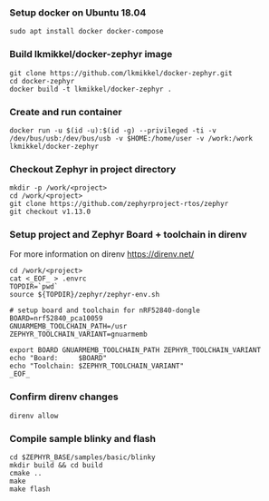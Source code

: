### Setup docker on Ubuntu 18.04
```shell
sudo apt install docker docker-compose
```

### Build lkmikkel/docker-zephyr image
```shell
git clone https://github.com/lkmikkel/docker-zephyr.git
cd docker-zephyr
docker build -t lkmikkel/docker-zephyr .
```

### Create and run container
```shell
docker run -u $(id -u):$(id -g) --privileged -ti -v /dev/bus/usb:/dev/bus/usb -v $HOME:/home/user -v /work:/work lkmikkel/docker-zephyr
```

### Checkout Zephyr in project directory
```shell
mkdir -p /work/<project>
cd /work/<project>
git clone https://github.com/zephyrproject-rtos/zephyr
git checkout v1.13.0
```

### Setup project and Zephyr Board + toolchain in direnv
For more information on direnv https://direnv.net/
```shell
cd /work/<project>
cat <_EOF_ > .envrc
TOPDIR=`pwd`
source ${TOPDIR}/zephyr/zephyr-env.sh

# setup board and toolchain for nRF52840-dongle
BOARD=nrf52840_pca10059
GNUARMEMB_TOOLCHAIN_PATH=/usr
ZEPHYR_TOOLCHAIN_VARIANT=gnuarmemb

export BOARD GNUARMEMB_TOOLCHAIN_PATH ZEPHYR_TOOLCHAIN_VARIANT
echo "Board:     $BOARD"
echo "Toolchain: $ZEPHYR_TOOLCHAIN_VARIANT"
_EOF_
```

### Confirm direnv changes
```shell
direnv allow
```

### Compile sample blinky and flash
```shell
cd $ZEPHYR_BASE/samples/basic/blinky
mkdir build && cd build
cmake ..
make
make flash
```
